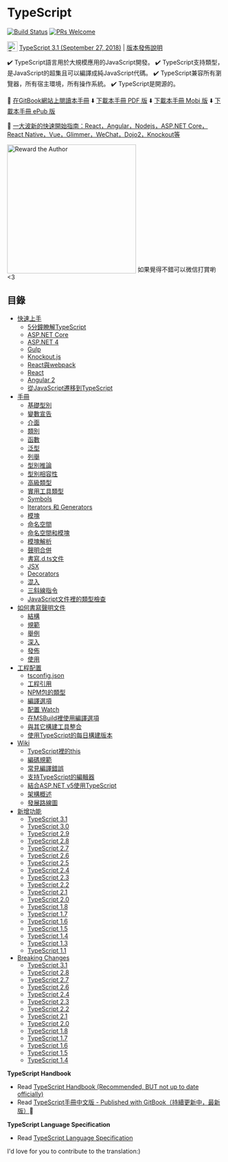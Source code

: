 # TypeScript

[![Build Status](https://travis-ci.org/zhongsp/TypeScript.svg?branch=master)](https://travis-ci.org/zhongsp/TypeScript) [![PRs Welcome](https://img.shields.io/badge/PRs-welcome-brightgreen.svg?style=flat-square)](http://makeapullrequest.com)

<img src="./misc/ts_logo.jpg" alt="TypeScript" width="24px" height="24px" style="vertical-align: bottom;">  [TypeScript 3.1 (September 27, 2018)](https://blogs.msdn.microsoft.com/typescript/2018/09/27/announcing-typescript-3-1/)
|
[版本發佈說明](./doc/release-notes/TypeScript%203.1.md)

:heavy_check_mark: TypeScript語言用於大規模應用的JavaScript開發。  :heavy_check_mark: TypeScript支持類型，是JavaScript的超集且可以編譯成純JavaScript代碼。  :heavy_check_mark: TypeScript兼容所有瀏覽器，所有宿主環境，所有操作系統。  :heavy_check_mark: TypeScript是開源的。

:book: [在GitBook網站上閱讀本手冊](http://zhongsp.gitbooks.io/typescript-handbook/content/)  :arrow_down: [下載本手冊 PDF 版](https://legacy.gitbook.com/download/pdf/book/zhongsp/typescript-handbook)  :arrow_down: [下載本手冊 Mobi 版](https://legacy.gitbook.com/download/mobi/book/zhongsp/typescript-handbook)  :arrow_down: [下載本手冊 ePub 版](https://legacy.gitbook.com/download/epub/book/zhongsp/typescript-handbook)

:link: [一大波新的快速開始指南：React，Angular，Nodejs，ASP.NET Core，React Native，Vue，Glimmer，WeChat，Dojo2，Knockout等](./doc/quick-start/README.md)

<img src="./misc/reward.jpg" alt="Reward the Author" width="300px" height="300px" style="vertical-align: bottom;">  如果覺得不錯可以微信打賞喲 <3

## 目錄

* [快速上手](./doc/handbook/tutorials/README.md)
  * [5分鐘瞭解TypeScript](./doc/handbook/tutorials/TypeScript%20in%205%20minutes.md)
  * [ASP.NET Core](./doc/handbook/tutorials/ASP.NET%20Core.md)
  * [ASP.NET 4](./doc/handbook/tutorials/ASP.NET%204.md)
  * [Gulp](./doc/handbook/tutorials/Gulp.md)
  * [Knockout.js](./doc/handbook/tutorials/Knockout.md)
  * [React與webpack](./doc/handbook/tutorials/React%20&%20Webpack.md)
  * [React](./doc/handbook/tutorials/React.md)
  * [Angular 2](./doc/handbook/tutorials/Angular%202.md)
  * [從JavaScript遷移到TypeScript](./doc/handbook/tutorials/Migrating%20from%20JavaScript.md)
* [手冊](./doc/handbook/README.md)
  * [基礎型別](./doc/handbook/Basic%20Types.md)
  * [變數宣告](./doc/handbook/Variable%20Declarations.md)
  * [介面](./doc/handbook/Interfaces.md)
  * [類別](./doc/handbook/Classes.md)
  * [函數](./doc/handbook/Functions.md)
  * [泛型](./doc/handbook/Generics.md)
  * [列舉](./doc/handbook/Enums.md)
  * [型別推論](./doc/handbook/Type%20Inference.md)
  * [型別相容性](./doc/handbook/Type%20Compatibility.md)
  * [高級類型](./doc/handbook/Advanced%20Types.md)
  * [實用工具類型](./doc/handbook/Utility%20Types.md)
  * [Symbols](./doc/handbook/Symbols.md)
  * [Iterators 和 Generators](./doc/handbook/Iterators%20and%20Generators.md)
  * [模塊](./doc/handbook/Modules.md)
  * [命名空間](./doc/handbook/Namespaces.md)
  * [命名空間和模塊](./doc/handbook/Namespaces%20and%20Modules.md)
  * [模塊解析](./doc/handbook/Module%20Resolution.md)
  * [聲明合併](./doc/handbook/Declaration%20Merging.md)
  * [書寫.d.ts文件](./doc/handbook/Writing%20Definition%20Files.md)
  * [JSX](./doc/handbook/JSX.md)
  * [Decorators](./doc/handbook/Decorators.md)
  * [混入](./doc/handbook/Mixins.md)
  * [三斜線指令](./doc/handbook/Triple-Slash%20Directives.md)
  * [JavaScript文件裡的類型檢查](./doc/handbook/Type%20Checking%20JavaScript%20Files.md)
* [如何書寫聲明文件](./doc/handbook/declaration%20files/Introduction.md)
  * [結構](./doc/handbook/declaration%20files/Library%20Structures.md)
  * [規範](./doc/handbook/declaration%20files/Do's%20and%20Don'ts.md)
  * [舉例](./doc/handbook/declaration%20files/By%20Example.md)
  * [深入](./doc/handbook/declaration%20files/Deep%20Dive.md)
  * [發佈](./doc/handbook/declaration%20files/Publishing.md)
  * [使用](./doc/handbook/declaration%20files/Consumption.md)
* [工程配置](./doc/handbook/tsconfig.json.md)
  * [tsconfig.json](./doc/handbook/tsconfig.json.md)
  * [工程引用](./doc/handbook/Project%20References.md)
  * [NPM包的類型](./doc/handbook/Typings%20for%20NPM%20Packages.md)
  * [編譯選項](./doc/handbook/Compiler%20Options.md)
  * [配置 Watch](./doc/handbook/Configuring%20Watch.md)
  * [在MSBuild裡使用編譯選項](./doc/handbook/Compiler%20Options%20in%20MSBuild.md)
  * [與其它構建工具整合](./doc/handbook/Integrating%20with%20Build%20Tools.md)
  * [使用TypeScript的每日構建版本](./doc/handbook/Nightly%20Builds.md)
* [Wiki](./doc/wiki/README.md)
  * [TypeScript裡的this](./doc/wiki/this-in-TypeScript.md)
  * [編碼規範](./doc/wiki/coding_guidelines.md)
  * [常見編譯錯誤](./doc/wiki/Common%20Errors.md)
  * [支持TypeScript的編輯器](./doc/wiki/TypeScript-Editor-Support.md)
  * [結合ASP.NET v5使用TypeScript](./doc/wiki/Using-TypeScript-With-ASP.NET-5.md)
  * [架構概述](./doc/wiki/Architectural-Overview.md)
  * [發展路線圖](./doc/wiki/Roadmap.md)
* [新增功能](./doc/release-notes/README.md)
  * [TypeScript 3.1](./doc/release-notes/TypeScript%203.1.md)
  * [TypeScript 3.0](./doc/release-notes/TypeScript%203.0.md)
  * [TypeScript 2.9](./doc/release-notes/TypeScript%202.9.md)
  * [TypeScript 2.8](./doc/release-notes/TypeScript%202.8.md)
  * [TypeScript 2.7](./doc/release-notes/TypeScript%202.7.md)
  * [TypeScript 2.6](./doc/release-notes/TypeScript%202.6.md)
  * [TypeScript 2.5](./doc/release-notes/TypeScript%202.5.md)
  * [TypeScript 2.4](./doc/release-notes/TypeScript%202.4.md)
  * [TypeScript 2.3](./doc/release-notes/TypeScript%202.3.md)
  * [TypeScript 2.2](./doc/release-notes/TypeScript%202.2.md)
  * [TypeScript 2.1](./doc/release-notes/TypeScript%202.1.md)
  * [TypeScript 2.0](./doc/release-notes/TypeScript%202.0.md)
  * [TypeScript 1.8](./doc/release-notes/TypeScript%201.8.md)
  * [TypeScript 1.7](./doc/release-notes/TypeScript%201.7.md)
  * [TypeScript 1.6](./doc/release-notes/TypeScript%201.6.md)
  * [TypeScript 1.5](./doc/release-notes/TypeScript%201.5.md)
  * [TypeScript 1.4](./doc/release-notes/TypeScript%201.4.md)
  * [TypeScript 1.3](./doc/release-notes/TypeScript%201.3.md)
  * [TypeScript 1.1](./doc/release-notes/TypeScript%201.1.md)
* [Breaking Changes](./doc/breaking-changes/breaking-changes.md)
  * [TypeScript 3.1](./doc/breaking-changes/TypeScript%203.1.md)
  * [TypeScript 2.8](./doc/breaking-changes/TypeScript%202.8.md)
  * [TypeScript 2.7](./doc/breaking-changes/TypeScript%202.7.md)
  * [TypeScript 2.6](./doc/breaking-changes/TypeScript%202.6.md)
  * [TypeScript 2.4](./doc/breaking-changes/TypeScript%202.4.md)
  * [TypeScript 2.3](./doc/breaking-changes/TypeScript%202.3.md)
  * [TypeScript 2.2](./doc/breaking-changes/TypeScript%202.2.md)
  * [TypeScript 2.1](./doc/breaking-changes/TypeScript%202.1.md)
  * [TypeScript 2.0](./doc/breaking-changes/TypeScript%202.0.md)
  * [TypeScript 1.8](./doc/breaking-changes/TypeScript%201.8.md)
  * [TypeScript 1.7](./doc/breaking-changes/TypeScript%201.7.md)
  * [TypeScript 1.6](./doc/breaking-changes/TypeScript%201.6.md)
  * [TypeScript 1.5](./doc/breaking-changes/TypeScript%201.5.md)
  * [TypeScript 1.4](./doc/breaking-changes/TypeScript%201.4.md)

**TypeScript Handbook**

* Read [TypeScript Handbook (Recommended, BUT not up to date officially)](http://www.typescriptlang.org/Handbook)
* Read [TypeScript手冊中文版 - Published with GitBook（持續更新中，最新版）](http://zhongsp.gitbooks.io/typescript-handbook/content/):book:

**TypeScript Language Specification**

* Read [TypeScript Language Specification](https://github.com/Microsoft/TypeScript/blob/master/doc/spec.md)

I'd love for you to contribute to the translation:)